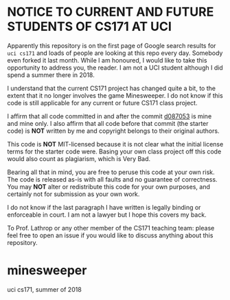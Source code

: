 # NOTICE TO CURRENT AND FUTURE STUDENTS OF CS171 AT UCI
Apparently this repository is on the first page of Google search results for `uci cs171` and loads of people are looking at this repo every day. Somebody even forked it last month. While I am honoured, I would like to take this opportunity to address you, the reader. I am not a UCI student although I did spend a summer there in 2018.

I understand that the current CS171 project has changed quite a bit, to the extent that it no longer involves the game Minesweeper. I do not know if this code is still applicable for any current or future CS171 class project.

I affirm that all code committed in and after the commit [d087053](https://github.com/nik0sc/minesweeper/commit/d08705337672746626467f3c6f251f9d66e9b857) is mine and mine only. I also affirm that all code before that commit (the starter code) is **NOT** written by me and copyright belongs to their original authors.

This code is **NOT** MIT-licensed because it is not clear what the initial license terms for the starter code were. Basing your own class project off this code would also count as plagiarism, which is Very Bad.

Bearing all that in mind, you are free to peruse this code at your own risk. The code is released as-is with all faults and no guarantee of correctness. You may **NOT** alter or redistribute this code for your own purposes, and certainly not for submission as your own work.

I do not know if the last paragraph I have written is legally binding or enforceable in court. I am not a lawyer but I hope this covers my back.

To Prof. Lathrop or any other member of the CS171 teaching team: please feel free to open an issue if you would like to discuss anything about this repository.

# minesweeper
uci cs171, summer of 2018
